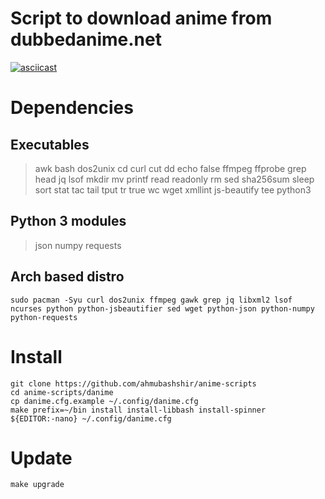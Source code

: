 # Script to download anime from dubbedanime.net

[![asciicast](https://asciinema.org/a/262000.svg)](https://asciinema.org/a/262000)

# Dependencies
## Executables
> awk bash dos2unix cd curl cut dd echo false ffmpeg ffprobe grep head jq lsof mkdir mv printf read readonly rm sed sha256sum sleep sort stat tac tail tput tr true wc wget xmllint js-beautify tee python3
## Python 3 modules
> json numpy requests
## Arch based distro
```
sudo pacman -Syu curl dos2unix ffmpeg gawk grep jq libxml2 lsof ncurses python python-jsbeautifier sed wget python-json python-numpy python-requests
```

# Install
```
git clone https://github.com/ahmubashshir/anime-scripts
cd anime-scripts/danime
cp danime.cfg.example ~/.config/danime.cfg
make prefix=~/bin install install-libbash install-spinner
${EDITOR:-nano} ~/.config/danime.cfg
```

# Update
```
make upgrade
```
